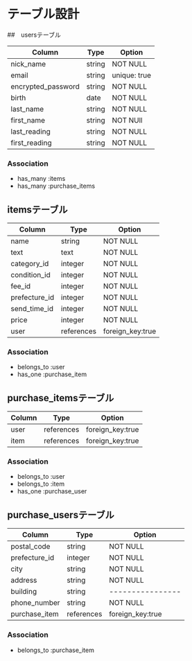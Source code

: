 # テーブル設計

##　usersテーブル

| Column             | Type   | Option       |
| ------------------ | ------ | ------------ |
| nick_name          | string | NOT NULL     |
| email              | string | unique: true |
| encrypted_password | string | NOT NULL     |
| birth              | date   | NOT NULL     |
| last_name          | string | NOT NULL     |
| first_name         | string | NOT NUll     |
| last_reading       | string | NOT NULL     |
| first_reading      | string | NOT NULL     |

### Association

- has_many :items
- has_many :purchase_items

## itemsテーブル

| Column        | Type       | Option           |
| ------------- | ---------- | ---------------- |
| name          | string     | NOT NULL         |
| text          | text       | NOT NULL         |
| category_id   | integer    | NOT NULL         |
| condition_id  | integer    | NOT NULL         |
| fee_id        | integer    | NOT NULL         |
| prefecture_id | integer    | NOT NULL         |
| send_time_id  | integer    | NOT NULL         |
| price         | integer    | NOT NULL         |
| user          | references | foreign_key:true |

### Association

- belongs_to :user
- has_one    :purchase_item


## purchase_itemsテーブル

| Column     | Type       | Option           |
| ---------- | ---------- | ---------------- |
| user       | references | foreign_key:true |
| item       | references | foreign_key:true |


### Association

- belongs_to :user
- belongs_to :item
- has_one    :purchase_user


## purchase_usersテーブル

| Column        | Type       | Option           |
| ------------- | ---------- | ---------------- | 
| postal_code   | string     | NOT NULL         |
| prefecture_id | integer    | NOT NULL         |
| city          | string     | NOT NULL         | 
| address       | string     | NOT NULL         |
| building      | string     | ---------------- |
| phone_number  | string     | NOT NULL         |
| purchase_item | references | foreign_key:true |

### Association
- belongs_to :purchase_item